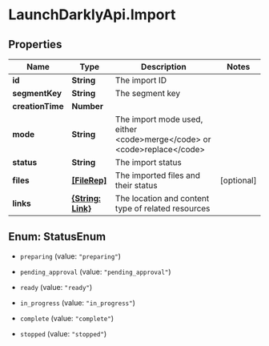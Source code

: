 # LaunchDarklyApi.Import

## Properties

Name | Type | Description | Notes
------------ | ------------- | ------------- | -------------
**id** | **String** | The import ID | 
**segmentKey** | **String** | The segment key | 
**creationTime** | **Number** |  | 
**mode** | **String** | The import mode used, either &lt;code&gt;merge&lt;/code&gt; or &lt;code&gt;replace&lt;/code&gt; | 
**status** | **String** | The import status | 
**files** | [**[FileRep]**](FileRep.md) | The imported files and their status | [optional] 
**links** | [**{String: Link}**](Link.md) | The location and content type of related resources | 



## Enum: StatusEnum


* `preparing` (value: `"preparing"`)

* `pending_approval` (value: `"pending_approval"`)

* `ready` (value: `"ready"`)

* `in_progress` (value: `"in_progress"`)

* `complete` (value: `"complete"`)

* `stopped` (value: `"stopped"`)




